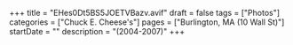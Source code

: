 +++
title = "EHes0Dt5BS5JOETVBazv.avif"
draft = false
tags = ["Photos"]
categories = ["Chuck E. Cheese's"]
pages = ["Burlington, MA (10 Wall St)"]
startDate = ""
description = "(2004-2007)"
+++
